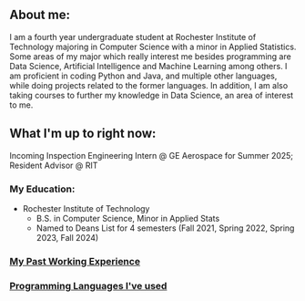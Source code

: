 ## About me:

I am a fourth year undergraduate student at Rochester Institute of Technology majoring in Computer Science with a minor in Applied Statistics. Some areas of my major which really interest me besides programming are Data Science, Artificial Intelligence and Machine Learning among others. I am proficient in coding Python and Java, and multiple other languages, while doing projects related to the former languages. In addition, I am also taking courses to further my knowledge in Data Science, an area of interest to me.

## What I'm up to right now:

Incoming Inspection Engineering Intern @ GE Aerospace for Summer 2025; Resident Advisor @ RIT

### My Education:

- Rochester Institute of Technology
    - B.S. in Computer Science, Minor in Applied Stats
    - Named to Deans List for 4 semesters (Fall 2021, Spring 2022, Spring 2023, Fall 2024)

### [My Past Working Experience](./work-experience.md)

### [Programming Languages I've used](./programming-languages.md)